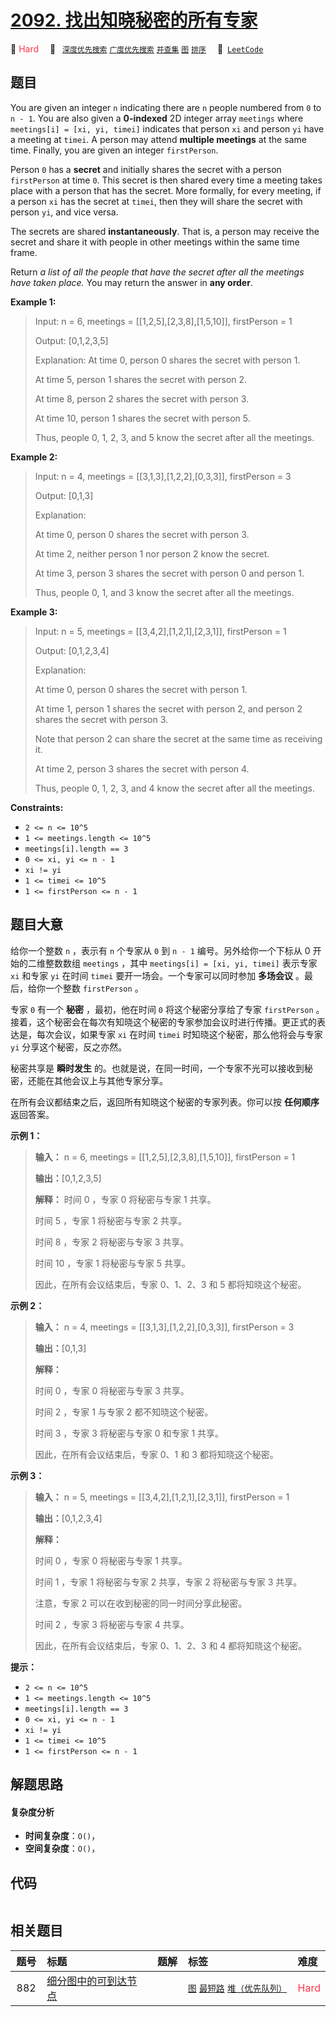 # [2092. 找出知晓秘密的所有专家](https://leetcode.com/problems/find-all-people-with-secret)

🔴 <font color=#ff334b>Hard</font>&emsp; 🔖&ensp; [`深度优先搜索`](/leetcode/outline/tag/depth-first-search.md) [`广度优先搜索`](/leetcode/outline/tag/breadth-first-search.md) [`并查集`](/leetcode/outline/tag/union-find.md) [`图`](/leetcode/outline/tag/graph.md) [`排序`](/leetcode/outline/tag/sorting.md)&emsp; 🔗&ensp;[`LeetCode`](https://leetcode.com/problems/find-all-people-with-secret)


## 题目

You are given an integer `n` indicating there are `n` people numbered from `0`
to `n - 1`. You are also given a **0-indexed** 2D integer array `meetings`
where `meetings[i] = [xi, yi, timei]` indicates that person `xi` and person
`yi` have a meeting at `timei`. A person may attend **multiple meetings** at
the same time. Finally, you are given an integer `firstPerson`.

Person `0` has a **secret** and initially shares the secret with a person
`firstPerson` at time `0`. This secret is then shared every time a meeting
takes place with a person that has the secret. More formally, for every
meeting, if a person `xi` has the secret at `timei`, then they will share the
secret with person `yi`, and vice versa.

The secrets are shared **instantaneously**. That is, a person may receive the
secret and share it with people in other meetings within the same time frame.

Return _a list of all the people that have the secret after all the meetings
have taken place._ You may return the answer in **any order**.



**Example 1:**

> Input: n = 6, meetings = [[1,2,5],[2,3,8],[1,5,10]], firstPerson = 1
> 
> Output: [0,1,2,3,5]
> 
> Explanation: At time 0, person 0 shares the secret with person 1.
> 
> At time 5, person 1 shares the secret with person 2.
> 
> At time 8, person 2 shares the secret with person 3.
> 
> At time 10, person 1 shares the secret with person 5.​​​​
> 
> Thus, people 0, 1, 2, 3, and 5 know the secret after all the meetings.

**Example 2:**

> Input: n = 4, meetings = [[3,1,3],[1,2,2],[0,3,3]], firstPerson = 3
> 
> Output: [0,1,3]
> 
> Explanation:
> 
> At time 0, person 0 shares the secret with person 3.
> 
> At time 2, neither person 1 nor person 2 know the secret.
> 
> At time 3, person 3 shares the secret with person 0 and person 1.
> 
> Thus, people 0, 1, and 3 know the secret after all the meetings.

**Example 3:**

> Input: n = 5, meetings = [[3,4,2],[1,2,1],[2,3,1]], firstPerson = 1
> 
> Output: [0,1,2,3,4]
> 
> Explanation:
> 
> At time 0, person 0 shares the secret with person 1.
> 
> At time 1, person 1 shares the secret with person 2, and person 2 shares the secret with person 3.
> 
> Note that person 2 can share the secret at the same time as receiving it.
> 
> At time 2, person 3 shares the secret with person 4.
> 
> Thus, people 0, 1, 2, 3, and 4 know the secret after all the meetings.

**Constraints:**

  * `2 <= n <= 10^5`
  * `1 <= meetings.length <= 10^5`
  * `meetings[i].length == 3`
  * `0 <= xi, yi <= n - 1`
  * `xi != yi`
  * `1 <= timei <= 10^5`
  * `1 <= firstPerson <= n - 1`


## 题目大意

给你一个整数 `n` ，表示有 `n` 个专家从 `0` 到 `n - 1` 编号。另外给你一个下标从 0 开始的二维整数数组 `meetings` ，其中
`meetings[i] = [xi, yi, timei]` 表示专家 `xi` 和专家 `yi` 在时间 `timei`
要开一场会。一个专家可以同时参加 **多场会议** 。最后，给你一个整数 `firstPerson` 。

专家 `0` 有一个 **秘密** ，最初，他在时间 `0` 将这个秘密分享给了专家 `firstPerson`
。接着，这个秘密会在每次有知晓这个秘密的专家参加会议时进行传播。更正式的表达是，每次会议，如果专家 `xi` 在时间 `timei`
时知晓这个秘密，那么他将会与专家 `yi` 分享这个秘密，反之亦然。

秘密共享是 **瞬时发生** 的。也就是说，在同一时间，一个专家不光可以接收到秘密，还能在其他会议上与其他专家分享。

在所有会议都结束之后，返回所有知晓这个秘密的专家列表。你可以按 **任何顺序** 返回答案。



**示例 1：**

> 
> 
> 
> 
> 
> **输入：** n = 6, meetings = [[1,2,5],[2,3,8],[1,5,10]], firstPerson = 1
> 
> **输出：**[0,1,2,3,5]
> 
> **解释：** 时间 0 ，专家 0 将秘密与专家 1 共享。
> 
> 时间 5 ，专家 1 将秘密与专家 2 共享。
> 
> 时间 8 ，专家 2 将秘密与专家 3 共享。
> 
> 时间 10 ，专家 1 将秘密与专家 5 共享。
> 
> 因此，在所有会议结束后，专家 0、1、2、3 和 5 都将知晓这个秘密。
> 
> 

**示例 2：**

> 
> 
> 
> 
> 
> **输入：** n = 4, meetings = [[3,1,3],[1,2,2],[0,3,3]], firstPerson = 3
> 
> **输出：**[0,1,3]
> 
> **解释：**
> 
> 时间 0 ，专家 0 将秘密与专家 3 共享。
> 
> 时间 2 ，专家 1 与专家 2 都不知晓这个秘密。
> 
> 时间 3 ，专家 3 将秘密与专家 0 和专家 1 共享。
> 
> 因此，在所有会议结束后，专家 0、1 和 3 都将知晓这个秘密。
> 
> 

**示例 3：**

> 
> 
> 
> 
> 
> **输入：** n = 5, meetings = [[3,4,2],[1,2,1],[2,3,1]], firstPerson = 1
> 
> **输出：**[0,1,2,3,4]
> 
> **解释：**
> 
> 时间 0 ，专家 0 将秘密与专家 1 共享。
> 
> 时间 1 ，专家 1 将秘密与专家 2 共享，专家 2 将秘密与专家 3 共享。
> 
> 注意，专家 2 可以在收到秘密的同一时间分享此秘密。
> 
> 时间 2 ，专家 3 将秘密与专家 4 共享。
> 
> 因此，在所有会议结束后，专家 0、1、2、3 和 4 都将知晓这个秘密。



**提示：**

  * `2 <= n <= 10^5`
  * `1 <= meetings.length <= 10^5`
  * `meetings[i].length == 3`
  * `0 <= xi, yi <= n - 1`
  * `xi != yi`
  * `1 <= timei <= 10^5`
  * `1 <= firstPerson <= n - 1`


## 解题思路

#### 复杂度分析

- **时间复杂度**：`O()`，
- **空间复杂度**：`O()`，

## 代码

```javascript

```

## 相关题目

| 题号 | 标题 | 题解 | 标签 | 难度 |
| :------: | :------ | :------: | :------ | :------ |
| 882 | [细分图中的可到达节点](https://leetcode.com/problems/reachable-nodes-in-subdivided-graph) |  |  [`图`](/leetcode/outline/tag/graph.md) [`最短路`](/leetcode/outline/tag/shortest-path.md) [`堆（优先队列）`](/leetcode/outline/tag/heap-priority-queue.md) | <font color=#ff334b>Hard</font> |

<style>
.blue {
    background-color: #096dd9;
    padding: 0.25rem 0.5rem;
    margin: 0;
    font-size: 0.85em;
    border-radius: 3px;
    color: white;
    font-weight: 500;
}
table th:first-of-type { width: 10%; }
table th:nth-of-type(2) { width: 35%; }
table th:nth-of-type(3) { width: 10%; }
table th:nth-of-type(4) { width: 35%; }
table th:nth-of-type(5) { width: 10%; }
</style>
